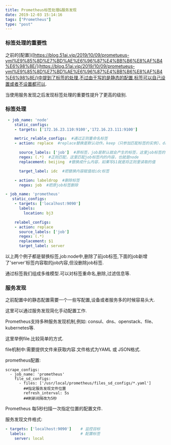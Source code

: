 ```yaml
---
title: Prometheus标签处理&服务发现
date: 2019-12-03 15:14:16
tags: ["Prometheus"]
type: "post"
---
```


### 标签处理的重要性

之前的[配置]([https://blog.51ai.vip/2019/10/09/prometueus-yml%E9%85%8D%E7%BD%AE%E6%96%87%E4%BB%B6%E8%AF%B4%E6%98%8E/](https://blog.51ai.vip/2019/10/09/prometueus-yml%E9%85%8D%E7%BD%AE%E6%96%87%E4%BB%B6%E8%AF%B4%E6%98%8E/)中提到了标签的处理,不过由于写的是静态的配置,标签可以自己设置或者不设置都可以.

当使用服务发现之后发现标签处理的重要性提升了更高的级别.

### 标签处理

```yaml
 - job_name: 'node'
    static_configs:
    - targets: ['172.16.23.110:9100','172.16.23.111:9100']

    metric_relable_configs:  #通过正则重命名标签
    - action: replace  #replace替换是默认动作。keep（只参加匹配标签的实例）、drop（不采集匹配正则的实例）、labelkeep\labeldrop(对标签进行过滤处理而非实例)等动作

      source_labels: ['job']  #原标签，job是默认就会产生的标签，这里job标签的值是node
      regex: (.*)  #正则匹配，这里匹配job标签内的内容，也就是node
      replacement: beijing  #替换成什么内容，如果写$1就是将正则里读取的值

      target_label: idc  #把替换内容赋值给idc标签

    - action: labeldrop  #删除标签
      regex: job  #把原job标签删除

- job_name: 'prometheus'
   static_configs:
    - targets: ['localhost:9090']
      labels:
        location: bj3

    relabel_configs:
    - action: replace
      source_labels: ['job']
      regex: (.*)
      replacement: $1
      target_label: server
```

以上两个例子都是替换标签,job:node中,删除了前job标签,下面的job新增了'server'标签内容取的job内容,但没删除job标签.

通过标签我们组成多维模型.可以对标签重命名,删除,过滤信息等.

### 服务发现

之前配置中的静态配置需要一个一些写配置,设备或者服务多的时候容易头大.

这里可以通过服务发现简化手动配置工作.

Prometheus支持多种服务发现机制,例如: consul、dns、openstack、file、kubernetes等.

这里举例file.比较简单的方式.

file机制中:需要提供文件来获取内容.文件格式为YAML 或 JSON格式.

prometheus配置:

```
scrape_configs:
  - job_name: 'prometheus'
    file_sd_configs: 
      - files: ['/usr/local/prometheus/files_sd_configs/*.yaml']  
        ##指定服务发现文件位置
        refresh_interval: 5s
        ##刷新间隔改为5秒
```

Prometheus 每5秒扫描一次指定位置的配置文件.

服务发现文件格式:

```yaml
- targets: ['localhost:9090']    # 监控目标
  labels:                        # 配置标签
    server: local           
```


